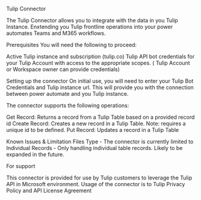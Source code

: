 Tulip Connector

The Tulip Connector allows you to integrate with the data in you Tulip Instance. Enxtending you Tulip frontline operations into your power automates Teams and M365 workflows.

Prerequisites
You will need the following to proceed:

Active Tulip instance and subscription (tulip.co)
Tulip API bot credentials for your Tulip Account with access to the appropriate scopes. ( Tulip Account or Workspace owner can provide credentials)

Setting up the connector
On initial use, you will need to enter your Tulip Bot Credentials and Tulip instance url. This will provide you with the connection between power automate and you Tulip instance.

The connector supports the following operations:

Get Record:  Returns a record from a Tulip Table based on a provided record id
Create Record: Creates a new record in a Tulip Table. Note: requires a unique id to be defined.
Put Record: Updates a record in a Tulip Table

Known Issues & Limitation
Files Type - The connector is currently limited to 
Individual Records - Only handling individual table records. Likely to be expanded in the future.

For support 

This connector is provided for use by Tulip customers to leverage the Tulip API in Microsoft environment. Usage of the connector is to Tulip Privacy Policy and API License Agreement
